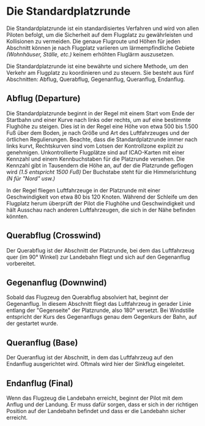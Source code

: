 # Die Standardplatzrunde

Die Standardplatzrunde ist ein standardisiertes Verfahren und wird von allen Piloten befolgt, um die Sicherheit auf dem Flugplatz zu gewährleisten und Kollisionen zu vermeiden. Die genaue Flugroute und Höhen für jeden Abschnitt können je nach Flugplatz variieren um lärmempfindliche Gebiete _(Wohnhäuser, Ställe, etc.)_ keinem erhöhten Fluglärm auszusetzen.

Die Standardplatzrunde ist eine bewährte und sichere Methode, um den Verkehr am Flugplatz zu koordinieren und zu steuern. Sie besteht aus fünf Abschnitten: Abflug, Querabflug, Gegenanflug, Queranflug, Endanflug.

## Abflug (Departure)

Die Standardplatzrunde beginnt in der Regel mit einem Start vom Ende der Startbahn und einer Kurve nach links oder rechts, um auf eine bestimmte Flughöhe zu steigen. Dies ist in der Regel eine Höhe von etwa 500 bis 1.500 Fuß über dem Boden, je nach Größe und Art des Luftfahrzeuges und der örtlichen Regulierungen. Beachte, dass die Standardplatzrunde immer nach links kurvt, Rechtskurven sind vom Lotsen der Kontrollzone explizit zu genehmigen.
Unkontrollierte Flugplätze sind auf ICAO-Karten mit einer Kennzahl und einem Kennbuchstaben für die Platzrunde versehen.
Die Kennzahl gibt in Tausendern die Höhe an, auf der die Platzrunde geflogen wird _(1.5 entspricht 1500 Fuß)_
Der Buchstabe steht für die Himmelsrichtung _(N für "Nord" usw.)_

In der Regel fliegen Luftfahrzeuge in der Platzrunde mit einer Geschwindigkeit von etwa 80 bis 120 Knoten. Während der Schleife um den Flugplatz herum überprüft der Pilot die Flughöhe und Geschwindigkeit und hält Ausschau nach anderen Luftfahrzeugen, die sich in der Nähe befinden könnten.

## Querabflug (Crosswind)

Der Querabflug ist der Abschnitt der Platzrunde, bei dem das Luftfahrzeug quer (im 90° Winkel) zur Landebahn fliegt und sich auf den Gegenanflug vorbereitet.

## Gegenanflug (Downwind)

Sobald das Flugzeug den Querabflug absolviert hat, beginnt der Gegenanflug. In diesem Abschnitt fliegt das Luftfahrzeug in gerader Linie entlang der "Gegenseite" der Platzrunde, also 180° versetzt. Bei Windstille entspricht der Kurs des Gegenanflugs genau dem Gegenkurs der Bahn, auf der gestartet wurde.

## Queranflug (Base)

Der Queranflug ist der Abschnitt, in dem das Luftfahrzeug auf den Endanflug ausgerichtet wird. Oftmals wird hier der Sinkflug eingeleitet.

## Endanflug (Final)

Wenn das Flugzeug die Landebahn erreicht, beginnt der Pilot mit dem Anflug und der Landung. Er muss dafür sorgen, dass er sich in der richtigen Position auf der Landebahn befindet und dass er die Landebahn sicher erreicht.
